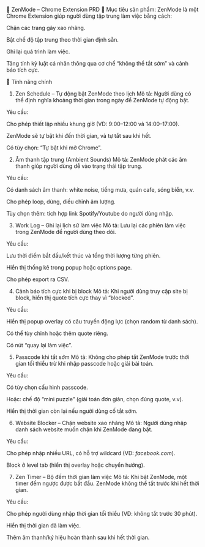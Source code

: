 🧘 ZenMode – Chrome Extension PRD
📌 Mục tiêu sản phẩm:
ZenMode là một Chrome Extension giúp người dùng tập trung làm việc bằng cách:

Chặn các trang gây xao nhãng.

Bật chế độ tập trung theo thời gian định sẵn.

Ghi lại quá trình làm việc.

Tăng tính kỷ luật cá nhân thông qua cơ chế “không thể tắt sớm” và cảnh báo tích cực.

🔧 Tính năng chính
1. Zen Schedule – Tự động bật ZenMode theo lịch
Mô tả:
Người dùng có thể định nghĩa khoảng thời gian trong ngày để ZenMode tự động bật.

Yêu cầu:

Cho phép thiết lập nhiều khung giờ (VD: 9:00–12:00 và 14:00–17:00).

ZenMode sẽ tự bật khi đến thời gian, và tự tắt sau khi hết.

Có tùy chọn: “Tự bật khi mở Chrome”.

2. Âm thanh tập trung (Ambient Sounds)
Mô tả:
ZenMode phát các âm thanh giúp người dùng dễ vào trạng thái tập trung.

Yêu cầu:

Có danh sách âm thanh: white noise, tiếng mưa, quán cafe, sóng biển, v.v.

Cho phép loop, dừng, điều chỉnh âm lượng.

Tùy chọn thêm: tích hợp link Spotify/Youtube do người dùng nhập.

3. Work Log – Ghi lại lịch sử làm việc
Mô tả:
Lưu lại các phiên làm việc trong ZenMode để người dùng theo dõi.

Yêu cầu:

Lưu thời điểm bắt đầu/kết thúc và tổng thời lượng từng phiên.

Hiển thị thống kê trong popup hoặc options page.

Cho phép export ra CSV.

4. Cảnh báo tích cực khi bị block
Mô tả:
Khi người dùng truy cập site bị block, hiển thị quote tích cực thay vì “blocked”.

Yêu cầu:

Hiển thị popup overlay có câu truyền động lực (chọn random từ danh sách).

Có thể tùy chỉnh hoặc thêm quote riêng.

Có nút “quay lại làm việc”.

5. Passcode khi tắt sớm
Mô tả:
Không cho phép tắt ZenMode trước thời gian tối thiểu trừ khi nhập passcode hoặc giải bài toán.

Yêu cầu:

Có tùy chọn cấu hình passcode.

Hoặc: chế độ “mini puzzle” (giải toán đơn giản, chọn đúng quote, v.v).

Hiển thị thời gian còn lại nếu người dùng cố tắt sớm.

6. Website Blocker – Chặn website xao nhãng
Mô tả:
Người dùng nhập danh sách website muốn chặn khi ZenMode đang bật.

Yêu cầu:

Cho phép nhập nhiều URL, có hỗ trợ wildcard (VD: *facebook.com*).

Block ở level tab (hiển thị overlay hoặc chuyển hướng).

7. Zen Timer – Bộ đếm thời gian làm việc
Mô tả:
Khi bật ZenMode, một timer đếm ngược được bắt đầu. ZenMode không thể tắt trước khi hết thời gian.

Yêu cầu:

Cho phép người dùng nhập thời gian tối thiểu (VD: không tắt trước 30 phút).

Hiển thị thời gian đã làm việc.

Thêm âm thanh/ký hiệu hoàn thành sau khi hết thời gian.